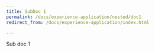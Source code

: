 ```yaml
---
title: SubDoc 1
permalink: /docs/experience-application/nested/doc1
redirect_from: /docs/experience-application/index.html

---
```


Sub doc 1 